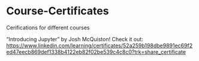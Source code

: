 # Course-Certificates
Cerifications for different courses

“Introducing Jupyter” by Josh McQuiston! Check it out: https://www.linkedin.com/learning/certificates/52a259b198dbe9891ec69f2ed47eecb869def1338b4122eb82f02be539c4c8c0?trk=share_certificate

